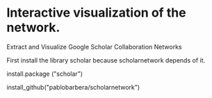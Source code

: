 # Interactive visualization of the network.

Extract and Visualize Google Scholar Collaboration Networks

First install the library scholar because scholarnetwork depends of it.

install.package ("scholar")

install_github("pablobarbera/scholarnetwork")
